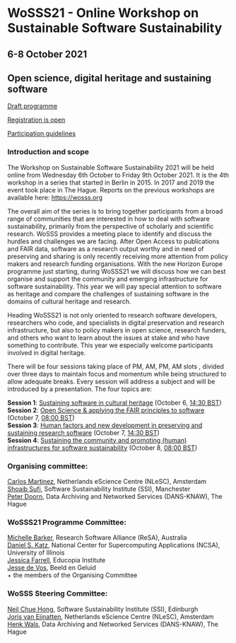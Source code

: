 # WoSSS21 - Online Workshop on Sustainable Software Sustainability
## 6-8 October 2021
## Open science, digital heritage and sustaining software

[Draft programme](/wosss21/agenda)

[Registration is open](https://www.eventbrite.co.uk/e/workshop-on-sustainable-software-sustainability-2021-wosss21-wosss21-tickets-165250271009)

[Participation guidelines](/wosss21/participation-guidelines)

### Introduction and scope
The Workshop on Sustainable Software Sustainability 2021 will be held online from Wednesday 6th October to Friday 9th October 2021. It is the 4th workshop in a series that started in Berlin in 2015. In 2017 and 2019 the event took place in The Hague. Reports on the previous workshops are available here: https://wosss.org

The overall aim of the series is to bring together participants from a broad range of communities that are interested in how to deal with software sustainability, primarily from the perspective of scholarly and scientific research. WoSSS provides a meeting place to identify and discuss the hurdles and challenges we are facing. After Open Access to publications and FAIR data, software as a research output worthy and in need of preserving and sharing is only recently receiving more attention from policy makers and research funding organisations. With the new Horizon Europe programme just starting, during WoSSS21 we will discuss how we can best organise and support the community and emerging infrastructure for software sustainability. This year we will pay special attention to software as heritage and compare the challenges of sustaining software in the domains of cultural heritage and research.

Heading
WoSSS21 is not only oriented to research software developers, researchers who code,  and specialists in digital preservation and research infrastructure, but also to policy makers in open science, research funders, and others who want to learn about the issues at stake and who have something to contribute. This year we especially welcome participants involved in digital heritage.

There will be four sessions taking place of PM, AM, PM, AM slots , divided over three days to maintain focus and momentum while being structured to allow adequate breaks. Every session will address a subject and will be introduced by a presentation. The four topics are:

**Session 1**: [Sustaining software in cultural heritage](/wosss21/agenda#session-1) (October 6, [14:30 BST](https://arewemeetingyet.com/London/2021-10-06/14:30))  
**Session 2**: [Open Science & applying the FAIR principles to software](/wosss21/agenda#session-2) (October 7, [08:00 BST](https://arewemeetingyet.com/London/2021-10-07/08:00))  
**Session 3**: [Human factors and new development in preserving and sustaining research software](/wosss21/agenda#session-3) (October 7, [14:30 BST](https://arewemeetingyet.com/London/2021-10-07/14:30))  
**Session 4**: [Sustaining the community and promoting (human) infrastructures for software sustainability](/wosss21/agenda#session-4) (October 8, [08:00 BST](https://arewemeetingyet.com/London/2021-10-08/08:00))     

<!--
### Call for contributions
Taking into consideration the event will be online, we intend to limit the number of presentations and in order to keep the audience involved, to have online discussions about the core topics of the meeting. We are welcoming contributions in the form of a title and abstract (500-800 words) on one of the topics of the workshop mentioned above. Please also provide brief biographical info or a link to where that can be found online.
-->

### Organising committee:
[Carlos Martinez](https://www.esciencecenter.nl/team/dr-carlos-martinez-ortiz/), Netherlands eScience Centre (NLeSC), Amsterdam   
[Shoaib Sufi](https://www.software.ac.uk/about/staff/person/shoaib-sufi), Software Sustainability Institute (SSI), Manchester   
[Peter Doorn](https://pure.knaw.nl/portal/en/persons/peter-doorn), Data Archiving and Networked Services (DANS-KNAW), The Hague   

###  WoSSS21 Programme Committee:
[Michelle Barker](https://www.researchsoft.org/people/), Research Software Alliance (ReSA), Australia  
[Daniel S. Katz](https://danielskatz.org/), National Center for Supercomputing Applications (NCSA), University of Illinois  
[Jessica Farrell](https://educopia.org/jessica-Farrell/), Educopia Institute  
[Jesse de Vos](https://www.beeldengeluid.nl/en/knowledge/experts/jesse-de-vos), Beeld en Geluid  
\+ the members of the Organising Committee  

### WoSSS Steering Committee:
[Neil Chue Hong](https://www.software.ac.uk/about/staff/person/neil-chue-hong), Software Sustainability Institute (SSI), Edinburgh   
[Joris van Eijnatten](https://www.esciencecenter.nl/team/dr-joris-van-eijnatten/), Netherlands eScience Centre (NLeSC), Amsterdam   
[Henk Wals](https://www.knaw.nl/en/news/news/henk-wals-new-director-of-netherlands-data-institute-dans), Data Archiving and Networked Services (DANS-KNAW), The Hague   
